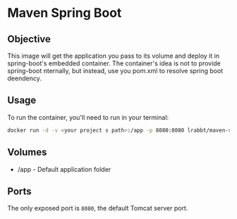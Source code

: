 # Maven Spring Boot #

## Objective ##

This image will get the application you pass to its volume and deploy it in spring-boot's embedded container. The container's idea is not to provide spring-boot nternally, but instead, use you pom.xml to resolve spring boot deendency.

## Usage ##

To run the container, you'll need to run in your terminal:

```bash
docker run -d -v <your project s path>:/app -p 8080:8080 lrabbt/maven-spring-boot
```

## Volumes ##

* /app - Default application folder

## Ports ##

The only exposed port is `8080`, the default Tomcat server port.
